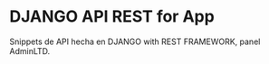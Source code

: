 <h1>DJANGO API REST for App </h1>
<p> Snippets de API hecha en DJANGO  with  REST FRAMEWORK, panel AdminLTD. </p>
